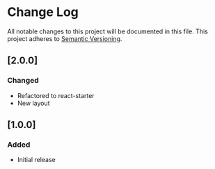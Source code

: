 # Change Log
All notable changes to this project will be documented in this file.
This project adheres to [Semantic Versioning](http://semver.org).

## [2.0.0]
### Changed
- Refactored to react-starter
- New layout

## [1.0.0]
### Added
- Initial release